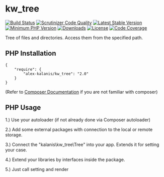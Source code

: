 # kw_tree

[![Build Status](https://travis-ci.org/alex-kalanis/kw_tree.svg?branch=master)](https://travis-ci.org/alex-kalanis/kw_tree)
[![Scrutinizer Code Quality](https://scrutinizer-ci.com/g/alex-kalanis/kw_tree/badges/quality-score.png?b=master)](https://scrutinizer-ci.com/g/alex-kalanis/kw_tree/?branch=master)
[![Latest Stable Version](https://poser.pugx.org/alex-kalanis/kw_tree/v/stable.svg?v=1)](https://packagist.org/packages/alex-kalanis/kw_tree)
[![Minimum PHP Version](https://img.shields.io/badge/php-%3E%3D%207.3-8892BF.svg)](https://php.net/)
[![Downloads](https://img.shields.io/packagist/dt/alex-kalanis/kw_tree.svg?v1)](https://packagist.org/packages/alex-kalanis/kw_tree)
[![License](https://poser.pugx.org/alex-kalanis/kw_tree/license.svg?v=1)](https://packagist.org/packages/alex-kalanis/kw_tree)
[![Code Coverage](https://scrutinizer-ci.com/g/alex-kalanis/kw_tree/badges/coverage.png?b=master&v=1)](https://scrutinizer-ci.com/g/alex-kalanis/kw_tree/?branch=master)

Tree of files and directories. Access them from the specified path.

## PHP Installation

```
{
    "require": {
        "alex-kalanis/kw_tree": "2.0"
    }
}
```

(Refer to [Composer Documentation](https://github.com/composer/composer/blob/master/doc/00-intro.md#introduction) if you are not
familiar with composer)


## PHP Usage

1.) Use your autoloader (if not already done via Composer autoloader)

2.) Add some external packages with connection to the local or remote storage.

3.) Connect the "kalanis\kw_tree\Tree" into your app. Extends it for setting your case.

4.) Extend your libraries by interfaces inside the package.

5.) Just call setting and render
